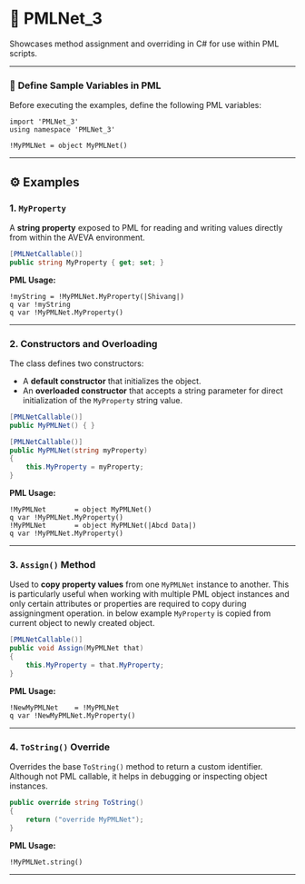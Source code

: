 # 🔹 PMLNet_3

Showcases method assignment and overriding in C# for use within PML scripts.

---

### 🧮 **Define Sample Variables in PML**

Before executing the examples, define the following PML variables:

```pml
import 'PMLNet_3'
using namespace 'PMLNet_3'

!MyPMLNet = object MyPMLNet()
```

---

## ⚙️ **Examples**

### **1. `MyProperty`**

A **string property** exposed to PML for reading and writing values directly from within the AVEVA environment.

```csharp
[PMLNetCallable()]
public string MyProperty { get; set; }
```

**PML Usage:**

```pml
!myString = !MyPMLNet.MyProperty(|Shivang|)
q var !myString
q var !MyPMLNet.MyProperty()
```

---

### **2. Constructors and Overloading**

The class defines two constructors:

* A **default constructor** that initializes the object.
* An **overloaded constructor** that accepts a string parameter for direct initialization of the `MyProperty` string value.

```csharp
[PMLNetCallable()]
public MyPMLNet() { }

[PMLNetCallable()]
public MyPMLNet(string myProperty)
{
    this.MyProperty = myProperty;
}
```

**PML Usage:**
```pml
!MyPMLNet       = object MyPMLNet()
q var !MyPMLNet.MyProperty()
!MyPMLNet		= object MyPMLNet(|Abcd Data|)
q var !MyPMLNet.MyProperty()
```

---

### **3. `Assign()` Method**

Used to **copy property values** from one `MyPMLNet` instance to another.
This is particularly useful when working with multiple PML object instances and only certain attributes or properties are required to copy during assigningment operation. in below example `MyProperty` is copied from current object to newly created object.

```csharp
[PMLNetCallable()]
public void Assign(MyPMLNet that)
{
    this.MyProperty = that.MyProperty;
}
```

**PML Usage:**
```pml
!NewMyPMLNet	= !MyPMLNet
q var !NewMyPMLNet.MyProperty()
```

---

### **4. `ToString()` Override**

Overrides the base `ToString()` method to return a custom identifier.
Although not PML callable, it helps in debugging or inspecting object instances.

```csharp
public override string ToString()
{
    return ("override MyPMLNet");
}
```

**PML Usage:**
```pml
!MyPMLNet.string()
```

---
